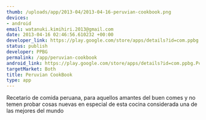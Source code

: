 ```yaml
--- 
thumb: /uploads/app/2013-04/2013-04-16-peruvian-cookbook.png
devices: 
- android
email: watanuki.kimihiri.2013@gmail.com
date: 2013-04-16 02:46:56.610232 +00:00
developer_link: https://play.google.com/store/apps/details?id=com.ppbg.Pcb&feature=search_result#?t=W251bGwsMSwxLDEsImNvbS5wcGJnLlBjYiJd
status: publish
developer: PPBG
permalink: /app/peruvian-cookbook
android_link: https://play.google.com/store/apps/details?id=com.ppbg.Pcb&feature=search_result#?t=W251bGwsMSwxLDEsImNvbS5wcGJnLlBjYiJd
targetMarket: Both
title: Peruvian CookBook
type: app
---
```


Recetario de comida peruana, para aquellos amantes del buen comes y no temen probar cosas nuevas en especial de esta cocina considerada una de las mejores del mundo

